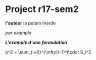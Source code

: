 # Project r17-sem2

  **l'auteur** la putain merde 
  
  *par example*
  
  ***L'example d'une formulation***
  
  p^2 = \sum_{i=0}^{\infty}(-1)^i\cdot S_i^2


